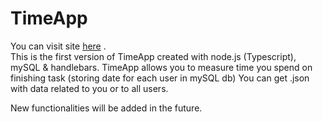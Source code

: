 # TimeApp
You can visit site [here](https://nodejs-cleardb-time-app.herokuapp.com/) .\
This is the first version of TimeApp created with node.js (Typescript), mySQL & handlebars. 
TimeApp allows you to measure time you spend on finishing task (storing date for each user in mySQL db)
You can get .json with data related to you or to all users.

New functionalities will be added in the future.

